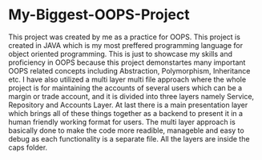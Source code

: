 # My-Biggest-OOPS-Project
This project was created by me as a practice for OOPS. This project is created in JAVA which is my most preffered programming language for object oriented programming. This is just to showcase my skills and proficiency in OOPS because this project demonstartes many important OOPS related concepts including Abstraction, Polymorphism, Inheritance etc. I have also utilized a multi layer multi file approach where the whole project is for maintaining the accounts of several users which can be a margin or trade account, and it is divided into three layers namely Service, Repository and Accounts Layer. At last there is a main presentation layer which brings all of these things together as a backend to present it in a human friendly working format for users. The multi layer approach is basically done to make the code more readible, manageble and easy to debug as each functionality is a separate file.
All the layers are inside the caps folder.
